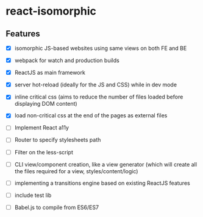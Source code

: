 # react-isomorphic

## Features
- [x] isomorphic JS-based websites using same views on both FE and BE
- [x] webpack for watch and production builds
- [x] ReactJS as main framework
- [x] server hot-reload (ideally for the JS and CSS) while in dev mode
- [x] inline critical css (aims to reduce the number of files loaded before displaying DOM content)
- [x] load non-critical css at the end of the pages as external files
- [ ] Implement React a11y
- [ ] Router to specify stylesheets path
- [ ] Filter on the less-script
- [ ] CLI view/component creation, like a view generator (which will create all the files required for a view, styles/content/logic)
- [ ] implementing a transitions engine based on existing ReactJS features
- [ ] include test lib
- [ ] Babel.js to compile from ES6/ES7

